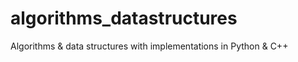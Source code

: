 # algorithms_datastructures
Algorithms &amp; data structures with implementations in Python &amp; C++
